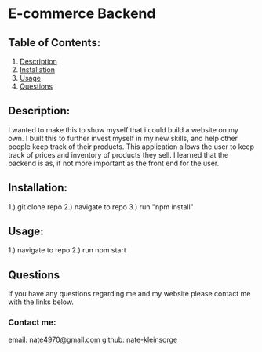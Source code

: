 # E-commerce Backend

## Table of Contents:
1. [Description](#description)
2. [Installation](#installation)
3. [Usage](#usage)
4. [Questions](#questions)

<a name="description"></a>
## Description: 
I wanted to make this to show myself that i could build a website on my own. 
I built this to further invest myself in my new skills, and help other people keep track of their products.
This application allows the user to keep track of prices and inventory of products they sell.
I learned that the backend is as, if not more important as the front end for the user.

<a name="installation"></a>
## Installation: 
1.) git clone repo 2.) navigate to repo 3.) run "npm install"

<a name="usage"></a>
## Usage: 
1.) navigate to repo 2.) run npm start

<a name="questions"></a>
## Questions 
If you have any questions regarding me and my website please contact me with the links below.

### Contact me:
email: nate4970@gmail.com
github: <a href="https://github.com/nate-kleinsorge">nate-kleinsorge</a>
